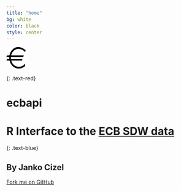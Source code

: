 ```yaml
---
title: "home"
bg: white
color: black
style: center
---
```



<span>
<img src="img/euro.png" width="10%"> 
</span>

{: .text-red}
# ecbapi #

# R Interface to the [ECB SDW data](http://sdw.ecb.europa.eu) #


{: .text-blue}
## By Janko Cizel

<!-- <span class="fa-stack subtlecircle" style="font-size:100px; background:rgba(255,166,0,0.1)"> -->
<!--   <i class="fa fa-circle fa-stack-2x text-white"></i> -->
<!--   <i class="fa fa-bicycle fa-stack-1x text-orange"></i> -->
<!-- </span> -->


<span id="forkongithub">
  <a href="{{ site.source_link }}" class="bg-blue">
    Fork me on GitHub
  </a>
</span>
